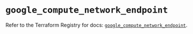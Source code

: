 # `google_compute_network_endpoint`

Refer to the Terraform Registry for docs: [`google_compute_network_endpoint`](https://registry.terraform.io/providers/drfaust92/google/4.16.4/docs/resources/compute_network_endpoint).
